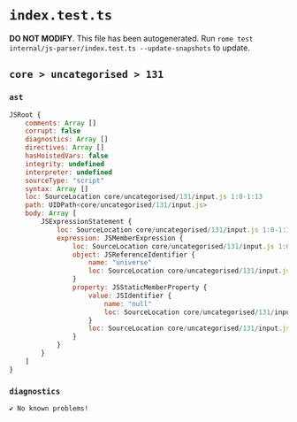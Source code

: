 # `index.test.ts`

**DO NOT MODIFY**. This file has been autogenerated. Run `rome test internal/js-parser/index.test.ts --update-snapshots` to update.

## `core > uncategorised > 131`

### `ast`

```javascript
JSRoot {
	comments: Array []
	corrupt: false
	diagnostics: Array []
	directives: Array []
	hasHoistedVars: false
	integrity: undefined
	interpreter: undefined
	sourceType: "script"
	syntax: Array []
	loc: SourceLocation core/uncategorised/131/input.js 1:0-1:13
	path: UIDPath<core/uncategorised/131/input.js>
	body: Array [
		JSExpressionStatement {
			loc: SourceLocation core/uncategorised/131/input.js 1:0-1:13
			expression: JSMemberExpression {
				loc: SourceLocation core/uncategorised/131/input.js 1:0-1:13
				object: JSReferenceIdentifier {
					name: "universe"
					loc: SourceLocation core/uncategorised/131/input.js 1:0-1:8 (universe)
				}
				property: JSStaticMemberProperty {
					value: JSIdentifier {
						name: "null"
						loc: SourceLocation core/uncategorised/131/input.js 1:9-1:13 (null)
					}
					loc: SourceLocation core/uncategorised/131/input.js 1:9-1:13 (null)
				}
			}
		}
	]
}
```

### `diagnostics`

```
✔ No known problems!

```
